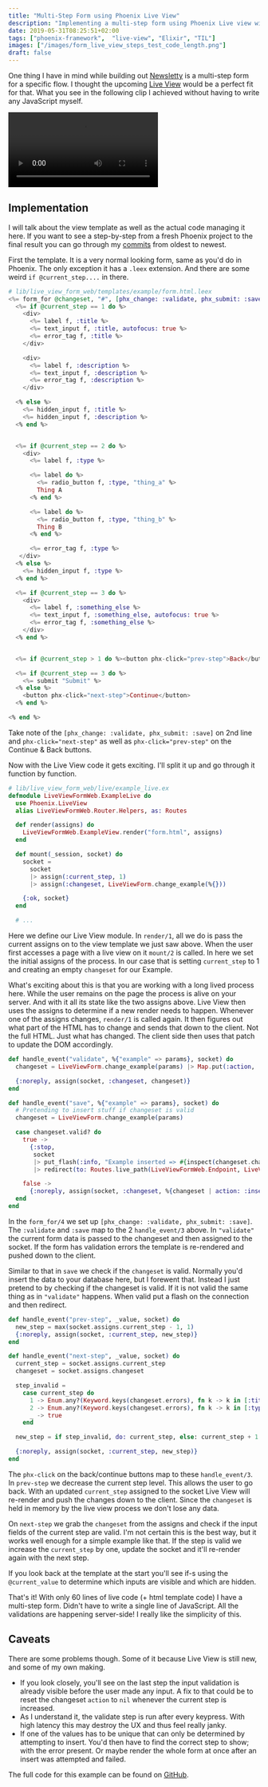```yaml
---
title: "Multi-Step Form using Phoenix Live View"
description: "Implementing a multi-step form using Phoenix Live view without having to write any JavaScript"
date: 2019-05-31T08:25:51+02:00
tags: ["phoenix-framework",  "live-view", "Elixir", "TIL"]
images: ["/images/form_live_view_steps_test_code_length.png"]
draft: false
---
```

One thing I have in mind while building out [Newsletty](https://www.newsletty.com) is a multi-step form for a specific flow. I thought the upcoming [Live View](https://github.com/phoenixframework/phoenix_live_view/) would be a perfect fit for that. What you see in the following clip I achieved without having to write any JavaScript myself.
<!--more-->

![Video showing the multi-step flow](/videos/form_live_view_steps_test.mp4)

## Implementation
I will talk about the view template as well as the actual code managing it here. If you want to see a step-by-step from a fresh Phoenix project to the final result you can go through my [commits](https://github.com/tuacker/phoenix_live_view_form_steps/commits/master) from oldest to newest.

First the template. It is a very normal looking form, same as you'd do in Phoenix. The only exception it has a `.leex` extension. And there are some weird `if @current_step....` in there.

```elixir
# lib/live_view_form_web/templates/example/form.html.leex
<%= form_for @changeset, "#", [phx_change: :validate, phx_submit: :save], fn f -> %>
  <%= if @current_step == 1 do %>
    <div>
      <%= label f, :title %>
      <%= text_input f, :title, autofocus: true %>
      <%= error_tag f, :title %>
    </div>

    <div>
      <%= label f, :description %>
      <%= text_input f, :description %>
      <%= error_tag f, :description %>
    </div>

  <% else %>
    <%= hidden_input f, :title %>
    <%= hidden_input f, :description %>
  <% end %>


  <%= if @current_step == 2 do %>
    <div>
      <%= label f, :type %>

      <%= label do %>
        <%= radio_button f, :type, "thing_a" %>
        Thing A
      <% end %>

      <%= label do %>
        <%= radio_button f, :type, "thing_b" %>
        Thing B
      <% end %>

      <%= error_tag f, :type %>
   </div>
  <% else %>
    <%= hidden_input f, :type %>
  <% end %>

  <%= if @current_step == 3 do %>
    <div>
      <%= label f, :something_else %>
      <%= text_input f, :something_else, autofocus: true %>
      <%= error_tag f, :something_else %>
    </div>
  <% end %>


  <%= if @current_step > 1 do %><button phx-click="prev-step">Back</button><% end %>

  <%= if @current_step == 3 do %>
    <%= submit "Submit" %>
  <% else %>
    <button phx-click="next-step">Continue</button>
  <% end %>

<% end %>
```

Take note of the `[phx_change: :validate, phx_submit: :save]` on 2nd line and `phx-click="next-step"` as well as `phx-click="prev-step"` on the Continue & Back buttons.

Now with the Live View code it gets exciting. I'll split it up and go through it function by function.

```elixir
# lib/live_view_form_web/live/example_live.ex
defmodule LiveViewFormWeb.ExampleLive do
  use Phoenix.LiveView
  alias LiveViewFormWeb.Router.Helpers, as: Routes

  def render(assigns) do
    LiveViewFormWeb.ExampleView.render("form.html", assigns)
  end

  def mount(_session, socket) do
    socket =
      socket
      |> assign(:current_step, 1)
      |> assign(:changeset, LiveViewForm.change_example(%{}))

    {:ok, socket}
  end

  # ...
```

Here we define our Live View module. In `render/1`, all we do is pass the current assigns on to the view template we just saw above. When the user first accesses a page with a live view on it `mount/2` is called. In here we set the initial assigns of the process. In our case that is setting `current_step` to 1 and creating an empty `changeset` for our Example.

What's exciting about this is that you are working with a long lived process here. While the user remains on the page the process is alive on your server. And with it all its state like the two assigns above. Live View then uses the assigns to determine if a new render needs to happen. Whenever one of the assigns changes, `render/1` is called again. It then figures out what part of the HTML has to change and sends that down to the client. Not the full HTML. Just what has changed. The client side then uses that patch to update the DOM accordingly.

```elixir
def handle_event("validate", %{"example" => params}, socket) do
  changeset = LiveViewForm.change_example(params) |> Map.put(:action, :insert)

  {:noreply, assign(socket, :changeset, changeset)}
end

def handle_event("save", %{"example" => params}, socket) do
  # Pretending to insert stuff if changeset is valid
  changeset = LiveViewForm.change_example(params)

  case changeset.valid? do
    true ->
      {:stop,
       socket
       |> put_flash(:info, "Example inserted => #{inspect(changeset.changes)}")
       |> redirect(to: Routes.live_path(LiveViewFormWeb.Endpoint, LiveViewFormWeb.ExampleLive))}

    false ->
      {:noreply, assign(socket, :changeset, %{changeset | action: :insert})}
  end
end
```

In the `form_for/4` we set up `[phx_change: :validate, phx_submit: :save]`. The `:validate` and `:save` map to the 2 `handle_event/3` above. In `"validate"` the current form data is passed to the changeset and then assigned to the socket. If the form has validation errors the template is re-rendered and pushed down to the client.

Similar to that in `save` we check if the `changeset` is valid. Normally you'd insert the data to your database here, but I forewent that. Instead I just pretend to by checking if the changeset is valid. If it is not valid the same thing as in `"validate"` happens. When valid put a flash on the connection and then redirect.

```elixir
def handle_event("prev-step", _value, socket) do
  new_step = max(socket.assigns.current_step - 1, 1)
  {:noreply, assign(socket, :current_step, new_step)}
end

def handle_event("next-step", _value, socket) do
  current_step = socket.assigns.current_step
  changeset = socket.assigns.changeset

  step_invalid =
    case current_step do
      1 -> Enum.any?(Keyword.keys(changeset.errors), fn k -> k in [:title, :description] end)
      2 -> Enum.any?(Keyword.keys(changeset.errors), fn k -> k in [:type] end)
      _ -> true
    end

  new_step = if step_invalid, do: current_step, else: current_step + 1

  {:noreply, assign(socket, :current_step, new_step)}
end
```

The `phx-click` on the back/continue buttons map to these `handle_event/3`. In `prev-step` we decrease the current step level. This allows the user to go back. With an updated `current_step` assigned to the socket Live View will re-render and push the changes down to the client. Since the `changeset` is held in memory by the live view process we don't lose any data.

On `next-step` we grab the `changeset` from the assigns and check if the input fields of the current step are valid. I'm not certain this is the best way, but it works well enough for a simple example like that. If the step is valid we increase the `current_step` by one, update the socket and it'll re-render again with the next step.

If you look back at the template at the start you'll see if-s using the `@current_value` to determine which inputs are visible and which are hidden.

That's it! With only 60 lines of live code (+ html template code) I have a multi-step form. Didn't have to write a single line of JavaScript. All the validations are happening server-side! I really like the simplicity of this.

## Caveats
There are some problems though. Some of it because Live View is still new, and some of my own making.

- If you look closely, you'll see on the last step the input validation is already visible before the user made any input. A fix to that could be to reset the changeset `action` to `nil` whenever the current step is increased.
- As I understand it, the validate step is run after every keypress. With high latency this may destroy the UX and thus feel really janky.
- If one of the values has to be unique that can only be determined by attempting to insert. You'd then have to find the correct step to show; with the error present. Or maybe render the whole form at once after an insert was attempted and failed.

The full code for this example can be found on [GitHub](https://github.com/tuacker/phoenix_live_view_form_steps/).
